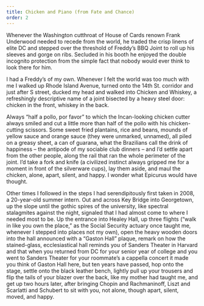 ```yaml
---
title: Chicken and Piano (from Fate and Chance)
order: 2
---
```

Whenever the Washington cutthroat of House of Cards renown Frank Underwood needed to recede from the world, he traded the crisp linens of elite DC and stepped over the threshold of Freddy’s BBQ Joint to roll up his sleeves and gorge on ribs. Secluded in his booth he enjoyed the double incognito protection from the simple fact that nobody would ever think to look there for him.



I had a Freddy’s of my own. Whenever I felt the world was too much with me I walked up Rhode Island Avenue, turned onto the 14th St. corridor and just after S street, ducked my head and walked into Chicken and Whiskey, a refreshingly descriptive name of a joint bisected by a heavy steel door: chicken in the front, whiskey in the back. 



Always “half a pollo, por favor” to which the Incan-looking chicken cutter always smiled and cut a little more than half of the pollo with his chicken-cutting scissors. Some sweet fried plantains, rice and beans, mounds of yellow sauce and orange sauce (they were unmarked, unnamed), all piled on a greasy sheet, a can of guarana, what the Brazilians call the drink of happiness – the antipode of my sociable club dinners – and I’d settle apart from the other people, along the rail that ran the whole perimeter of the joint. I’d take a fork and knife (a civilized instinct always gripped me for a moment in front of the silverware cups), lay them aside, and maul the chicken, alone, apart, silent, and happy. I wonder what Epicurus would have thought.



Other times I followed in the steps I had serendipitously first taken in 2008, a 20-year-old summer intern. Out and across Key Bridge into Georgetown, up the slope until the gothic spires of the university, like spectral stalagmites against the night, signaled that I had almost come to where I needed most to be. Up the entrance into Healey Hall, up three flights (“walk in like you own the place,” as the Social Security actuary once taught me, whenever I stepped into places not my own), open the heavy wooden doors into the hall announced with a “Gaston Hall” plaque, remark on how the stained-glass, ecclesiastical hall reminds you of Sanders Theater in Harvard and that when you returned from DC for your senior year of college and you went to Sanders Theater for your roommate’s a cappella concert it made you think of Gaston Hall here, but ten years have passed, hop onto the stage, settle onto the black leather bench, lightly pull up your trousers and flip the tails of your blazer over the back, like my mother had taught me, and get up two hours later, after bringing Chopin and Rachmaninoff, Liszt and Scarlatti and Schubert to sit with you, not alone, though apart, silent, moved, and happy.
